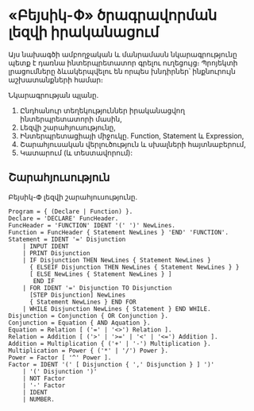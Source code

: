 # «Բեյսիկ-Փ» ծրագրավորման լեզվի իրականացում

Այս նախագծի ամբողջական և մանրամասն նկարագրությունը պետք է դառնա ինտերպրետատոր գրելու ուղեցույց։ Պրոյեկտի լրացումները ձևակերպվելու են որպես խնդիրներ՝ ինքնուրույն աշխատանքների համար։

Նկարագրության պլանը.

1. Ընդհանուր տեղեկություններ իրականացվող ինտերպրետատորի մասին,
2. Լեզվի շարահյուսությունը,
3. Ինտերպրետացիայի միջուկը. Function, Statement և Expression,
4. Շարահյուսական վերլուծություն և սխալների հայտնաբերում,
5. Կատարում (և տեստավորում):


## Շարահյուսություն

Բեյսիկ-Փ լեզվի շարահյուսությունը.

````
Program = { (Declare | Function) }.
Declare = 'DECLARE' FuncHeader.
FuncHeader = 'FUNCTION' IDENT '(' ')' NewLines.
Function = FuncHeader { Statement NewLines } 'END' 'FUNCTION'.
Statement = IDENT '=' Disjunction
    | INPUT IDENT
    | PRINT Disjunction
    | IF Disjunction THEN NewLines { Statement NewLines }
      { ELSEIF Disjunction THEN NewLines { Statement NewLines } }
      [ ELSE NewLines { Statement NewLines } ]
       END IF
    | FOR IDENT '=' Disjunction TO Disjunction 
      [STEP Disjunction] NewLines
      { Statement NewLines } END FOR
    | WHILE Disjunction NewLines { Statement } END WHILE.
Disjunction = Conjunction { OR Conjunction }.
Conjunction = Equation { AND Aquation }.
Equation = Relation [ ('=' | '<>') Relation ].
Relation = Addition [ ('>' | '>=' | '<' | '<=') Addition ].
Addition = Multiplication { ('+' | '-') Multiplication }.
Multiplication = Power { ('*' | '/') Power }.
Power = Factor [ '^' Power ].
Factor = IDENT '(' [ Disjunction { ',' Disjunction } ] ')' 
    | '(' Disjunction ')'
    | NOT Factor
    | '-' Factor
    | IDENT
    | NUMBER.
````
